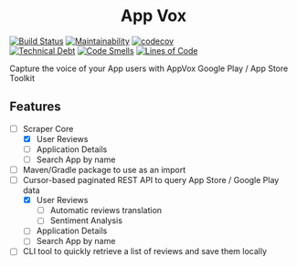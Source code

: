 <h1 align="center">
  App Vox
</h1>

[![Build Status](https://travis-ci.com/fabiouu/AppVox.svg?branch=master)](https://travis-ci.com/fabiouu/AppVox)
[![Maintainability](https://api.codeclimate.com/v1/badges/6f0c3287d031b4f431ea/maintainability)](https://codeclimate.com/github/fabiouu/AppVox/maintainability)
[![codecov](https://codecov.io/gh/fabiouu/AppVox/branch/master/graph/badge.svg)](https://codecov.io/gh/fabiouu/AppVox) <br>
[![Technical Debt](https://sonarcloud.io/api/project_badges/measure?project=fabiouu_AppVox&metric=sqale_index)](https://sonarcloud.io/dashboard?id=fabiouu_AppVox)
[![Code Smells](https://sonarcloud.io/api/project_badges/measure?project=fabiouu_AppVox&metric=code_smells)](https://sonarcloud.io/dashboard?id=fabiouu_AppVox)
[![Lines of Code](https://sonarcloud.io/api/project_badges/measure?project=fabiouu_AppVox&metric=ncloc)](https://sonarcloud.io/dashboard?id=fabiouu_AppVox)

Capture the voice of your App users with AppVox Google Play / App Store Toolkit

## Features
- [ ] Scraper Core
    - [x] User Reviews
    - [ ] Application Details
    - [ ] Search App by name
- [ ] Maven/Gradle package to use as an import
- [ ] Cursor-based paginated REST API to query App Store / Google Play data
    - [x] User Reviews
        - [ ] Automatic reviews translation
        - [ ] Sentiment Analysis
    - [ ] Application Details
    - [ ] Search App by name
- [ ] CLI tool to quickly retrieve a list of reviews and save them locally
